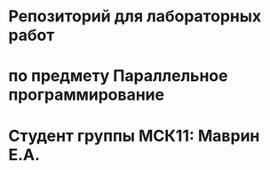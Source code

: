 # Репозиторий для лабораторных работ 
# по предмету Параллельное программирование
# Студент группы МСК11: Маврин Е.А.
